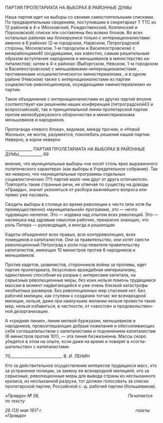 ПАРТИЯ ПРОЛЕТАРИАТА НА ВЫБОРАХ В РАЙОННЫЕ ДУМЫ

Наша партия идет на выборы со своими самостоятельными списками. По предвари­тельным сведениям, поступившим в секретариат Τ TTC из 12 районов в 4-х (Московский, Рождественский, Колпинский и Пороховской) списки эти составлены без всяких бло­ков. Во всех остальных районах мы блокируемся _только_ с интернационалистами: именно в 6 районах (2-м городском, Нарвском, Петроградской стороны, Московском, 1-м городском и Василеостровском) с межрайонцами40 (осудившими, как известно, са­мым решительным образом вступление народников и меньшевиков в министерство ка­питалистов); затем в 4-х районах (Выборгском, Невском, 1-м городском и Василеост­ровском) с меньшевиками-интернационалистами , противниками «социалистического» министериализма , и в одном районе (Невском) также с интернационалистами из пар­тии социалистов-революционеров, осуждающими «министериализм» их партии.

Такое объединение с интернационалистами из других партий вполне соответствует как решениям наших конференций (петроградской43 и всероссийской), так и принципи­альной линии пролетарской партии против мелкобуржуазного оборончества и мини­стериализма меньшевиков и народников.

Пропаганда «левого блока», ведомая, между прочим, и «Новой Жизнью», не могла, разумеется, поколебать решения нашей партии. Неверно, в корне неверно

  

______________ ПАРТИЯ ПРОЛЕТАРИАТА НА ВЫБОРАХ В РАЙОННЫЕ ДУМЫ____________ 69

мнение, что муниципальные выборы «не носят столь ярко выраженного политического характера» (как выборы в Учредительное собрание). Так же неверно, что «муниципаль­ные программы отдельных социалистических (??) партий мало чем друг от друга отли­чаются». Повторять такие странные речи, не отвечая по существу на доводы «Правды», значит уклоняться от разбора важнейшего вопроса или прямо уже пасовать.

Сводить выборы в столице во время революции к чисто (или хотя бы преимущест­венно) «муниципальной» программе, это — нечто чудовищно-нелепое. Это — издевка над опытом всех революций. Это — насмешка над здравым смыслом рабочих, прекрас­но знающих, что роль Питера — руководящая, а иногда _и решающая._

Кадеты объединяют всех правых, всю контрреволюцию, всех помещиков и капита­листов. Они за правительство, они хотят свести революционный Петроград к роли под-певателя правительству капиталистов, имеющих 10 министров против 6 народников и меньшевиков.

Против кадетов, шовинистов, сторонников войны за проливы, идет партия пролета­риата, безусловно враждебная империализму, единственно способная на разрыв с инте­ресами капитала, на серьезные революционные меры, без коих _нельзя_ помочь трудя­щимся массам в момент надвигающейся и уже очень близкой катастрофы необъятных размеров. Без революционных мер спасения _нет._ Без рабочей милиции, как ступени к созданию тотчас же всенародной милиции, _нельзя,_ даже при наилучшем желании нель­зя провести таких мер, нельзя избавиться, в частности, от «хвостов» и продовольствен­ной дезорганизации.

А «средняя линия», линия мелкой буржуазии, меньшевиков и народников, провоз­глашающих добрые пожелания и обессиливающих себя соглашательством с капитали­стами и подчинением капиталистам (6 министров против 10!!), — эта линия безжиз­ненна. Массы скоро убедятся в этом на опыте, если даже на время и поверят в «согла­шательство» с капиталистами.

  

70___________________________ В. И. ЛЕНИН

Кто за действительное осуществление интересов трудящихся масс, кто за устранение полиции, за замену ее всенародной милицией, кто за серьезные, революционные меры для вывода страны из неслыханного кризиса, из неслыханной разрухи, тот должен го­лосовать за списки пролетарской партии, Российской с.-д. рабочей партии (большеви­ков).

_«Правда» № 56,                                                                          Печатается по тексту_

_26 (13) мая 1917 г.                                                                              газеты «Правда»_
